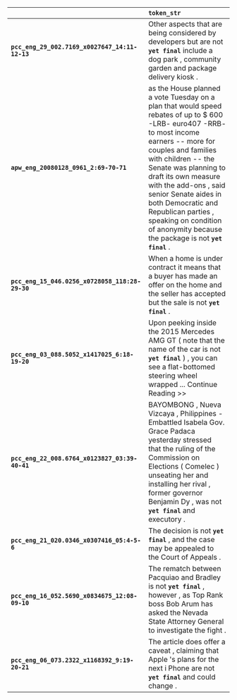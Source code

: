 |                                                 | `token_str`                                                                                                                                                                                                                                                                                                                                                                                                   |
|:------------------------------------------------|:--------------------------------------------------------------------------------------------------------------------------------------------------------------------------------------------------------------------------------------------------------------------------------------------------------------------------------------------------------------------------------------------------------------|
| **`pcc_eng_29_002.7169_x0027647_14:11-12-13`**  | Other aspects that are being considered by developers but are not __``yet final``__ include a dog park , community garden and package delivery kiosk .                                                                                                                                                                                                                                                        |
| **`apw_eng_20080128_0961_2:69-70-71`**          | as the House planned a vote Tuesday on a plan that would speed rebates of up to $ 600 -LRB- euro407 -RRB- to most income earners -- more for couples and families with children -- the Senate was planning to draft its own measure with the add-ons , said senior Senate aides in both Democratic and Republican parties , speaking on condition of anonymity because the package is not __``yet final``__ . |
| **`pcc_eng_15_046.0256_x0728058_118:28-29-30`** | When a home is under contract it means that a buyer has made an offer on the home and the seller has accepted but the sale is not __``yet final``__ .                                                                                                                                                                                                                                                         |
| **`pcc_eng_03_088.5052_x1417025_6:18-19-20`**   | Upon peeking inside the 2015 Mercedes AMG GT ( note that the name of the car is not __``yet final``__ ) , you can see a flat-bottomed steering wheel wrapped ... Continue Reading >>                                                                                                                                                                                                                          |
| **`pcc_eng_22_008.6764_x0123827_03:39-40-41`**  | BAYOMBONG , Nueva Vizcaya , Philippines - Embattled Isabela Gov. Grace Padaca yesterday stressed that the ruling of the Commission on Elections ( Comelec ) unseating her and installing her rival , former governor Benjamin Dy , was not __``yet final``__ and executory .                                                                                                                                  |
| **`pcc_eng_21_020.0346_x0307416_05:4-5-6`**     | The decision is not __``yet final``__ , and the case may be appealed to the Court of Appeals .                                                                                                                                                                                                                                                                                                                |
| **`pcc_eng_16_052.5690_x0834675_12:08-09-10`**  | The rematch between Pacquiao and Bradley is not __``yet final``__ , however , as Top Rank boss Bob Arum has asked the Nevada State Attorney General to investigate the fight .                                                                                                                                                                                                                                |
| **`pcc_eng_06_073.2322_x1168392_9:19-20-21`**   | The article does offer a caveat , claiming that Apple 's plans for the next i Phone are not __``yet final``__ and could change .                                                                                                                                                                                                                                                                              |